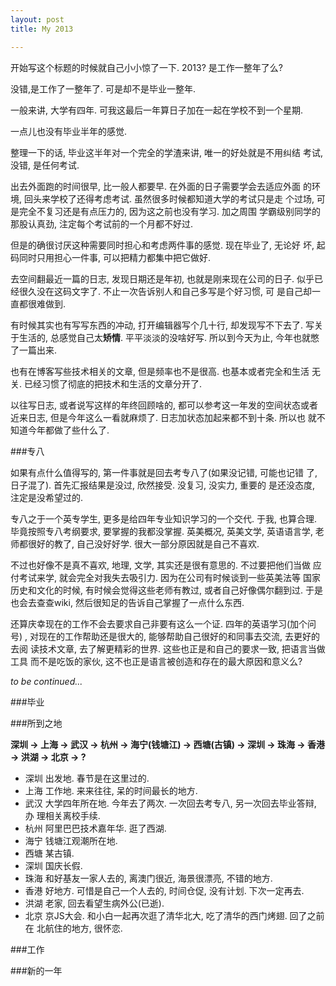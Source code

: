 ```yaml
---
layout: post
title: My 2013

---
```


开始写这个标题的时候就自己小小惊了一下. 2013? 是工作一整年了么?

没错,是工作了一整年了. 可是却不是毕业一整年.

一般来讲, 大学有四年. 可我这最后一年算日子加在一起在学校不到一个星期.

一点儿也没有毕业半年的感觉.

整理一下的话, 毕业这半年对一个完全的学渣来讲, 唯一的好处就是不用纠结
考试, 没错, 是任何考试.

出去外面跑的时间很早, 比一般人都要早. 在外面的日子需要学会去适应外面
的环境, 回头来学校了还得考虑考试. 虽然很多时候都知道大学的考试只是走
个过场, 可是完全不复习还是有点压力的, 因为这之前也没有学习. 加之周围
学霸级别同学的那股认真劲, 注定每个考试前的一个月都不好过.

但是的确很讨厌这种需要同时担心和考虑两件事的感觉. 现在毕业了, 无论好
坏, 起码同时只用担心一件事, 可以把精力都集中把它做好.

去空间翻最近一篇的日志, 发现日期还是年初, 也就是刚来现在公司的日子.
似乎已经很久没在这码文字了. 不止一次告诉别人和自己多写是个好习惯, 可
是自己却一直都很难做到.

有时候其实也有写写东西的冲动, 打开编辑器写个几十行, 却发现写不下去了.
写关于生活的, 总感觉自己太**矫情**. 平平淡淡的没啥好写. 所以到今天为止,
今年也就憋了一篇出来.

也有在博客写些技术相关的文章, 但是频率也不是很高. 也基本或者完全和生活
无关. 已经习惯了彻底的把技术和生活的文章分开了.

以往写日志, 或者说写这样的年终回顾啥的, 都可以参考这一年发的空间状态或者
近来日志, 但是今年这么一看就麻烦了. 日志加状态加起来都不到十条. 所以也
就不知道今年都做了些什么了.

###专八

如果有点什么值得写的, 第一件事就是回去考专八了(如果没记错, 可能也记错
了, 日子混了). 首先汇报结果是没过, 欣然接受. 没复习, 没实力, 重要的
是还没态度, 注定是没希望过的.

专八之于一个英专学生, 更多是给四年专业知识学习的一个交代. 于我, 也算合理.
毕竟按照专八考纲要求, 要掌握的我都没掌握. 英美概况, 英美文学, 英语语言学,
老师都很好的教了, 自己没好好学. 很大一部分原因就是自己不喜欢.

不过也好像不是真不喜欢, 地理, 文学, 其实还是很有意思的. 不过要把他们当做
应付考试来学, 就会完全对我失去吸引力. 因为在公司有时候谈到一些英美法等
国家历史和文化的时候, 有时候会觉得这些老师有教过, 或者自己好像偶尔翻到过.
于是也会去查查wiki, 然后很知足的告诉自己掌握了一点什么东西.

还算庆幸现在的工作不会去要求自己非要有这么一个证. 四年的英语学习(加个问号)
, 对现在的工作帮助还是很大的, 能够帮助自己很好的和同事去交流, 去更好的去阅
读技术文章, 去了解更精彩的世界. 这些也正是和自己的要求一致, 把语言当做工具
而不是吃饭的家伙, 这不也正是语言被创造和存在的最大原因和意义么?

<i>to be continued...</i>

###毕业

###所到之地

**深圳 -> 上海 -> 武汉 -> 杭州 -> 海宁(钱塘江) -> 西塘(古镇) -> 深圳 -> 珠海
-> 香港 -> 洪湖 -> 北京 -> ?**

* 深圳 出发地. 春节是在这里过的.
* 上海 工作地. 来来往往, 呆的时间最长的地方.
* 武汉 大学四年所在地. 今年去了两次. 一次回去考专八, 另一次回去毕业答辩, 办
理相关离校手续.
* 杭州 阿里巴巴技术嘉年华. 逛了西湖.
* 海宁 钱塘江观潮所在地.
* 西塘 某古镇.
* 深圳 国庆长假.
* 珠海 和好基友一家人去的, 离澳门很近, 海景很漂亮, 不错的地方.
* 香港 好地方. 可惜是自己一个人去的, 时间仓促, 没有计划. 下次一定再去.
* 洪湖 老家, 回去看望生病外公(已逝).
* 北京 京JS大会. 和小白一起再次逛了清华北大, 吃了清华的西门烤翅. 回了之前在
北航住的地方, 很怀恋.

###工作

###新的一年
